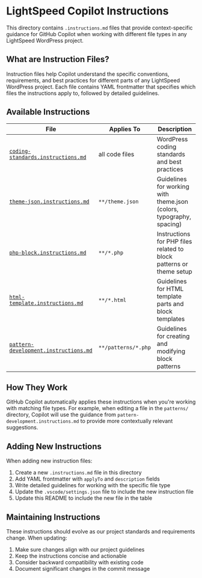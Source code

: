 # LightSpeed Copilot Instructions

This directory contains `.instructions.md` files that provide context-specific guidance for GitHub Copilot when working with different file types in any LightSpeed WordPress project.

## What are Instruction Files?

Instruction files help Copilot understand the specific conventions, requirements, and best practices for different parts of any LightSpeed WordPress project. Each file contains YAML frontmatter that specifies which files the instructions apply to, followed by detailed guidelines.

## Available Instructions

| File                                                                           | Applies To          | Description                                                          |
| ------------------------------------------------------------------------------ | ------------------- | -------------------------------------------------------------------- |
| [`coding-standards.instructions.md`](./coding-standards.instructions.md)       | all code files      | WordPress coding standards and best practices                        |
| [`theme-json.instructions.md`](./theme-json.instructions.md)                   | `**/theme.json`     | Guidelines for working with theme.json (colors, typography, spacing) |
| [`php-block.instructions.md`](./php-block.instructions.md)                     | `**/*.php`          | Instructions for PHP files related to block patterns or theme setup  |
| [`html-template.instructions.md`](./html-template.instructions.md)             | `**/*.html`         | Guidelines for HTML template parts and block templates               |
| [`pattern-development.instructions.md`](./pattern-development.instructions.md) | `**/patterns/*.php` | Guidelines for creating and modifying block patterns                 |

## How They Work

GitHub Copilot automatically applies these instructions when you're working with matching file types. For example, when editing a file in the `patterns/` directory, Copilot will use the guidance from `pattern-development.instructions.md` to provide more contextually relevant suggestions.

## Adding New Instructions

When adding new instruction files:

1. Create a new `.instructions.md` file in this directory
2. Add YAML frontmatter with `applyTo` and `description` fields
3. Write detailed guidelines for working with the specific file type
4. Update the `.vscode/settings.json` file to include the new instruction file
5. Update this README to include the new file in the table

## Maintaining Instructions

These instructions should evolve as our project standards and requirements change. When updating:

1. Make sure changes align with our project guidelines
2. Keep the instructions concise and actionable
3. Consider backward compatibility with existing code
4. Document significant changes in the commit message
